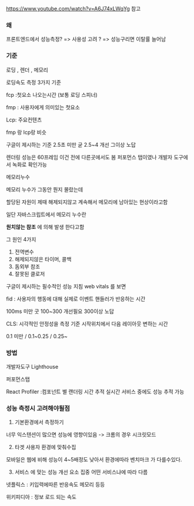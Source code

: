 https://www.youtube.com/watch?v=A6J74xLWqYg
참고

### 왜

프론트엔드에서 성능측정? => 사용성 고려 ? => 성능구리면 이탈률 늘어남

### 기준

로딩 , 렌더 , 메모리

로딩속도 측정 3가지 기준

fcp :첫요소 나오는시간 (보통 로딩 스피너)

fmp : 사용자에게 의미있는 첫요소

Lcp: 주요컨텐츠

fmp 랑 lcp랑 비슷

구글이 제시하는 기준 2.5초 미만 굳 2.5~4 개선 그이상 노답

렌더링 성능은 60프레임 이건 전에 다른곳에서도 봄 퍼포먼스 탭이였나 개발자 도구에서 녹화로 확인가능

메모리누수

메모리 누수가 그동안 뭔지 몰랐는데

할당된 자원이 제때 해제되지않고 계속해서 메모리에 남아있는 현상이라고함

일단 자바스크립트에서 메모리 누수란

**원치않는 참조** 에 의해 발생 한다고함

그 원인 4가지

1. 전역변수
2. 해제되지않은 타이머, 콜백
3. 돔외부 참조
4. 잘못된 클로저

구글이 제시하는 필수적인 성능 지침 web vitals 를 보면

fid : 사용자의 행동에 대해 실제로 이벤트 핸들러가 반응하는 시간

100ms 미만 굿 100~300 개선필요 300이상 노답

CLS: 시각적인 안정성을 측정 기준 시작위치에서 다음 레이아웃 변하는 시간

0.1 미만 / 0.1~0.25 / 0.25~

### 방법

개발자도구 Lighthouse

퍼포먼스탭

React Profiler :컴포넌트 별 랜더링 시간 추적 실시간 서비스 중에도 성능 추적 가능

### 성능 측정시 고려해야될점

1. 기본환경에서 측정하기

너무 익스텐션이 많으면 성능에 영향이있음 -> 크롬의 경우 시크릿모드

2. 타겟 사용자 환경에 맞춰수집

모바일은 웹에 비해 성능이 4~5배정도 낮아서 환경에따라 벤치마크 가 다를수있다.

3. 서비스 에 맞는 성능 개선 요소 집중
   어떤 서비스냐에 따라 다름

넷플릭스 : 키입력에따른 반응속도 메모리 등등

위키피디아 : 정보 로드 되는 속도

